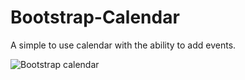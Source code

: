Bootstrap-Calendar
==================

A simple to use calendar with the ability to add events. 

![Bootstrap calendar](http://i.imgur.com/HNe500Q.png)
